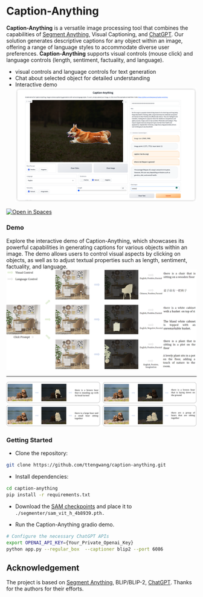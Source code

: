 # Caption-Anything
<!-- ![](./Image/title.svg) -->
**Caption-Anything** is a versatile image processing tool that combines the capabilities of [Segment Anything](https://github.com/facebookresearch/segment-anything), Visual Captioning, and [ChatGPT](https://openai.com/blog/chatgpt). Our solution generates descriptive captions for any object within an image, offering a range of language styles to accommodate diverse user preferences. **Caption-Anything** supports visual controls (mouse click) and language controls (length, sentiment, factuality, and language).
* visual controls and language controls for text generation
* Chat about selected object for detailed understanding
* Interactive demo
![](./Image/UI.png)

<a src="https://img.shields.io/badge/%F0%9F%A4%97-Open%20in%20Spaces-blue" href="https://huggingface.co/spaces/wybertwang/Caption-Anything">
    <img src="https://img.shields.io/badge/%F0%9F%A4%97-Open%20in%20Spaces-blue" alt="Open in Spaces">
</a>
<!-- <a src="https://colab.research.google.com/assets/colab-badge.svg" href="">
    <img src="https://colab.research.google.com/assets/colab-badge.svg" alt="Open in Colab">
</a> -->

### Demo
Explore the interactive demo of Caption-Anything, which showcases its powerful capabilities in generating captions for various objects within an image. The demo allows users to control visual aspects by clicking on objects, as well as to adjust textual properties such as length, sentiment, factuality, and language.
![](./Image/demo1.png)

---

![](./Image/demo2.png)

### Getting Started


* Clone the repository:
```bash
git clone https://github.com/ttengwang/caption-anything.git
```
* Install dependencies:
```bash
cd caption-anything
pip install -r requirements.txt
```
* Download the [SAM checkpoints](https://dl.fbaipublicfiles.com/segment_anything/sam_vit_h_4b8939.pth) and place it to `./segmenter/sam_vit_h_4b8939.pth.`

* Run the Caption-Anything gradio demo.
```bash
# Configure the necessary ChatGPT APIs
export OPENAI_API_KEY={Your_Private_Openai_Key}
python app.py --regular_box  --captioner blip2 --port 6086
```

## Acknowledgement
The project is based on [Segment Anything](https://github.com/facebookresearch/segment-anything), BLIP/BLIP-2, [ChatGPT](https://openai.com/blog/chatgpt). Thanks for the authors for their efforts.
